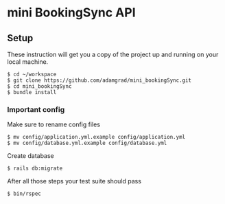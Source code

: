 # mini BookingSync API

## Setup
These instruction will get you a copy of the project up and running on your local machine.

```
$ cd ~/workspace
$ git clone https://github.com/adamgrad/mini_bookingSync.git
$ cd mini_bookingSync
$ bundle install
```
### Important config
Make sure to rename config files
```
$ mv config/application.yml.example config/application.yml
$ mv config/database.yml.example config/database.yml
```

Create database
```
$ rails db:migrate
```

After all those steps your test suite should pass

```
$ bin/rspec
```

